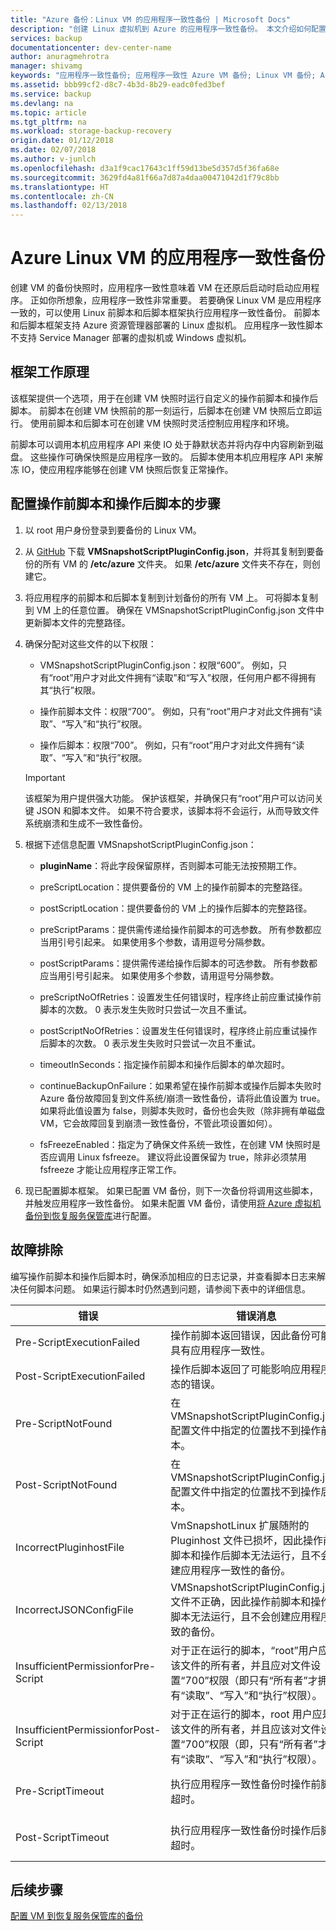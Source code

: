 ```yaml
---
title: "Azure 备份：Linux VM 的应用程序一致性备份 | Microsoft Docs"
description: "创建 Linux 虚拟机到 Azure 的应用程序一致性备份。 本文介绍如何配置脚本框架以备份 Azure 部署的 Linux VM。 本文还包括故障排除信息。"
services: backup
documentationcenter: dev-center-name
author: anuragmehrotra
manager: shivamg
keywords: "应用程序一致性备份; 应用程序一致性 Azure VM 备份; Linux VM 备份; Azure 备份"
ms.assetid: bbb99cf2-d8c7-4b3d-8b29-eadc0fed3bef
ms.service: backup
ms.devlang: na
ms.topic: article
ms.tgt_pltfrm: na
ms.workload: storage-backup-recovery
origin.date: 01/12/2018
ms.date: 02/07/2018
ms.author: v-junlch
ms.openlocfilehash: d3a1f9cac17643c1ff59d13be5d357d5f36fa68e
ms.sourcegitcommit: 3629fd4a81f66a7d87a4daa00471042d1f79c8bb
ms.translationtype: HT
ms.contentlocale: zh-CN
ms.lasthandoff: 02/13/2018
---
```

# <a name="application-consistent-backup-of-azure-linux-vms"></a>Azure Linux VM 的应用程序一致性备份

创建 VM 的备份快照时，应用程序一致性意味着 VM 在还原后启动时启动应用程序。 正如你所想象，应用程序一致性非常重要。 若要确保 Linux VM 是应用程序一致的，可以使用 Linux 前脚本和后脚本框架执行应用程序一致性备份。 前脚本和后脚本框架支持 Azure 资源管理器部署的 Linux 虚拟机。 应用程序一致性脚本不支持 Service Manager 部署的虚拟机或 Windows 虚拟机。

## <a name="how-the-framework-works"></a>框架工作原理

该框架提供一个选项，用于在创建 VM 快照时运行自定义的操作前脚本和操作后脚本。 前脚本在创建 VM 快照前的那一刻运行，后脚本在创建 VM 快照后立即运行。 使用前脚本和后脚本可在创建 VM 快照时灵活控制应用程序和环境。

前脚本可以调用本机应用程序 API 来使 IO 处于静默状态并将内存中内容刷新到磁盘。 这些操作可确保快照是应用程序一致的。 后脚本使用本机应用程序 API 来解冻 IO，使应用程序能够在创建 VM 快照后恢复正常操作。

## <a name="steps-to-configure-pre-script-and-post-script"></a>配置操作前脚本和操作后脚本的步骤

1. 以 root 用户身份登录到要备份的 Linux VM。

2. 从 [GitHub](https://github.com/MicrosoftAzureBackup/VMSnapshotPluginConfig) 下载 **VMSnapshotScriptPluginConfig.json**，并将其复制到要备份的所有 VM 的 **/etc/azure** 文件夹。 如果 **/etc/azure** 文件夹不存在，则创建它。

3. 将应用程序的前脚本和后脚本复制到计划备份的所有 VM 上。 可将脚本复制到 VM 上的任意位置。 确保在 VMSnapshotScriptPluginConfig.json 文件中更新脚本文件的完整路径。

4. 确保分配对这些文件的以下权限：

   - VMSnapshotScriptPluginConfig.json：权限“600”。 例如，只有“root”用户才对此文件拥有“读取”和“写入”权限，任何用户都不得拥有其“执行”权限。

   - 操作前脚本文件：权限“700”。  例如，只有“root”用户才对此文件拥有“读取”、“写入”和“执行”权限。
  
   - 操作后脚本：权限“700”。 例如，只有“root”用户才对此文件拥有“读取”、“写入”和“执行”权限。

   > [!Important]
   > 该框架为用户提供强大功能。 保护该框架，并确保只有“root”用户可以访问关键 JSON 和脚本文件。
   > 如果不符合要求，该脚本将不会运行，从而导致文件系统崩溃和生成不一致性备份。
   >

5. 根据下述信息配置 VMSnapshotScriptPluginConfig.json：
    - **pluginName**：将此字段保留原样，否则脚本可能无法按预期工作。

    - preScriptLocation：提供要备份的 VM 上的操作前脚本的完整路径。

    - postScriptLocation：提供要备份的 VM 上的操作后脚本的完整路径。

    - preScriptParams：提供需传递给操作前脚本的可选参数。 所有参数都应当用引号引起来。 如果使用多个参数，请用逗号分隔参数。

    - postScriptParams：提供需传递给操作后脚本的可选参数。 所有参数都应当用引号引起来。 如果使用多个参数，请用逗号分隔参数。

    - preScriptNoOfRetries：设置发生任何错误时，程序终止前应重试操作前脚本的次数。 0 表示发生失败时只尝试一次且不重试。

    - postScriptNoOfRetries：设置发生任何错误时，程序终止前应重试操作后脚本的次数。 0 表示发生失败时只尝试一次且不重试。
    
    - timeoutInSeconds：指定操作前脚本和操作后脚本的单次超时。

    - continueBackupOnFailure：如果希望在操作前脚本或操作后脚本失败时 Azure 备份故障回复到文件系统/崩溃一致性备份，请将此值设置为 true。 如果将此值设置为 false，则脚本失败时，备份也会失败（除非拥有单磁盘 VM，它会故障回复到崩溃一致性备份，不管此项设置如何）。

    - fsFreezeEnabled：指定为了确保文件系统一致性，在创建 VM 快照时是否应调用 Linux fsfreeze。 建议将此设置保留为 true，除非必须禁用 fsfreeze 才能让应用程序正常工作。

6. 现已配置脚本框架。 如果已配置 VM 备份，则下一次备份将调用这些脚本，并触发应用程序一致性备份。 如果未配置 VM 备份，请使用[将 Azure 虚拟机备份到恢复服务保管库](/backup/backup-azure-vms-first-look-arm)进行配置。

## <a name="troubleshooting"></a>故障排除

编写操作前脚本和操作后脚本时，确保添加相应的日志记录，并查看脚本日志来解决任何脚本问题。 如果运行脚本时仍然遇到问题，请参阅下表中的详细信息。

| 错误 | 错误消息 | 建议的操作 |
| ------------------------ | -------------- | ------------------ |
| Pre-ScriptExecutionFailed |操作前脚本返回错误，因此备份可能不具有应用程序一致性。   | 查看脚本的失败日志来解决问题。|  
| Post-ScriptExecutionFailed | 操作后脚本返回了可能影响应用程序状态的错误。 | 查看脚本的失败日志来解决问题，并检查应用程序状态。 |
| Pre-ScriptNotFound | 在 VMSnapshotScriptPluginConfig.json 配置文件中指定的位置找不到操作前脚本。 |    确保配置文件中指定的路径处存在操作前脚本，以保证应用程序一致性备份。|
| Post-ScriptNotFound | 在 VMSnapshotScriptPluginConfig.json 配置文件中指定的位置找不到操作后脚本。 |   确保配置文件中指定的路径处存在操作后脚本，以保证应用程序一致性备份。|
| IncorrectPluginhostFile | VmSnapshotLinux 扩展随附的 Pluginhost 文件已损坏，因此操作前脚本和操作后脚本无法运行，且不会创建应用程序一致性的备份。 | 卸载 VmSnapshotLinux 扩展，下一次备份时会自动重新安装它，这样即可解决问题。 |
| IncorrectJSONConfigFile | VMSnapshotScriptPluginConfig.json 文件不正确，因此操作前脚本和操作后脚本无法运行，且不会创建应用程序一致的备份。 | 从 [GitHub](https://github.com/MicrosoftAzureBackup/VMSnapshotPluginConfig) 下载副本并重新配置该文件。 |
| InsufficientPermissionforPre-Script | 对于正在运行的脚本，“root”用户应是该文件的所有者，并且应对文件设置“700”权限（即只有“所有者”才拥有“读取”、“写入”和“执行”权限）。 | 确保“root”用户是脚本文件的“所有者”，只有“所有者”才拥有“读取”、“写入”和“执行”权限。 |
| InsufficientPermissionforPost-Script | 对于正在运行的脚本，root 用户应是该文件的所有者，并且应该对文件设置“700”权限（即，只有“所有者”才拥有“读取”、“写入”和“执行”权限）。 | 确保“root”用户是脚本文件的“所有者”，只有“所有者”才拥有“读取”、“写入”和“执行”权限。 |
| Pre-ScriptTimeout | 执行应用程序一致性备份时操作前脚本超时。 | 检查脚本，并在 /etc/azure 中的 VMSnapshotScriptPluginConfig.json 文件中增加超时时间。 |
| Post-ScriptTimeout | 执行应用程序一致性备份时操作后脚本超时。 | 检查脚本，并在 /etc/azure 中的 VMSnapshotScriptPluginConfig.json 文件中增加超时时间。 |

## <a name="next-steps"></a>后续步骤
[配置 VM 到恢复服务保管库的备份](/backup/backup-azure-arm-vms)

<!-- Update_Description: wording update -->